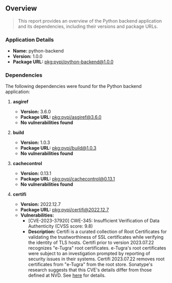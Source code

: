 
## Overview

> This report provides an overview of the Python backend application and its dependencies, including their versions and package URLs.



### Application Details

- **Name:** python-backend
- **Version:** 1.0.0
- **Package URL:** [pkg:pypi/python-backend@1.0.0](https://pypi.org/project/python-backend/1.0.0/)

### Dependencies

The following dependencies were found for the Python backend application:

1. **asgiref**
   - **Version:** 3.6.0
   - **Package URL:** [pkg:pypi/asgiref@3.6.0](https://pypi.org/project/asgiref/3.6.0/)
   - **No vulnerabilities found**

2. **build**
   - **Version:** 1.0.3
   - **Package URL:** [pkg:pypi/build@1.0.3](https://pypi.org/project/build/1.0.3/)
   - **No vulnerabilities found**

3. **cachecontrol**
   - **Version:** 0.13.1
   - **Package URL:** [pkg:pypi/cachecontrol@0.13.1](https://pypi.org/project/cachecontrol/0.13.1/)
   - **No vulnerabilities found**

4. **certifi**
   - **Version:** 2022.12.7
   - **Package URL:** [pkg:pypi/certifi@2022.12.7](https://pypi.org/project/certifi/2022.12.7/)
   - **Vulnerabilities:**
     - [CVE-2023-37920] CWE-345: Insufficient Verification of Data Authenticity (CVSS score: 9.8)
     - **Description:** Certifi is a curated collection of Root Certificates for validating the trustworthiness of SSL certificates while verifying the identity of TLS hosts. Certifi prior to version 2023.07.22 recognizes "e-Tugra" root certificates. e-Tugra's root certificates were subject to an investigation prompted by reporting of security issues in their systems. Certifi 2023.07.22 removes root certificates from "e-Tugra" from the root store. Sonatype's research suggests that this CVE's details differ from those defined at NVD. See [here](https://example-link-for-details.com) for details.

